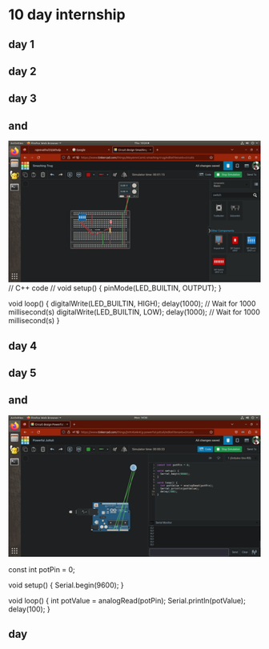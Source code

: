 # 10 day internship
## day 1
## day 2
## day 3 
## and
![and](https://github.com/rajeevathul33/athulp/blob/main/and.png)
// C++ code
//
void setup()
{
  pinMode(LED_BUILTIN, OUTPUT);
}

void loop()
{
  digitalWrite(LED_BUILTIN, HIGH);
  delay(1000); // Wait for 1000 millisecond(s)
  digitalWrite(LED_BUILTIN, LOW);
  delay(1000); // Wait for 1000 millisecond(s)
}


## day 4


## day 5
## and
![and](https://github.com/rajeevathul33/athulp/blob/main/Screenshot%20from%202023-05-15%2014-30-16.png)

const int potPin = 0;

void setup() {
  Serial.begin(9600);
}

void loop() {
  int potValue = analogRead(potPin);
  Serial.println(potValue);
  delay(100);
}


## day
